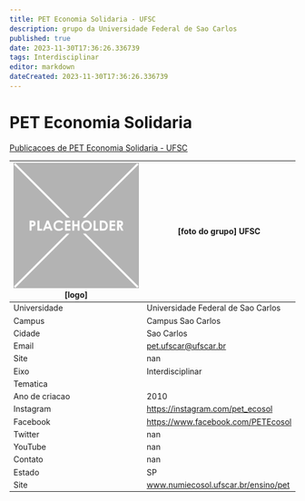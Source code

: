 ```yaml
---
title: PET Economia Solidaria - UFSC
description: grupo da Universidade Federal de Sao Carlos
published: true
date: 2023-11-30T17:36:26.336739
tags: Interdisciplinar
editor: markdown
dateCreated: 2023-11-30T17:36:26.336739
---
```


# PET Economia Solidaria

[Publicacoes de PET Economia Solidaria - UFSC](/atividade/277PETEconomiaSolidariaUFSC/feed.md)

| ![placeholder.png](/placeholder.png) [logo] | [foto do grupo] UFSC         |
| ------------------------------------------- | ------------------------------------------------- |
| Universidade                                | Universidade Federal de Sao Carlos      |
| Campus                                      | Campus Sao Carlos            |
| Cidade                                      | Sao Carlos             |
| Email                                       | pet.ufscar@ufscar.br             |
| Site                                        | nan              |
| Eixo                                        | Interdisciplinar              |
| Tematica                                    |           |
| Ano de criacao                              | 2010        |
| Instagram                                   | https://instagram.com/pet_ecosol         |
| Facebook                                    | https://www.facebook.com/PETEcosol          |
| Twitter                                     | nan           |
| YouTube                                     | nan           |
| Contato                                     | nan         |
| Estado                                      |  SP            |
| Site                                        | www.numiecosol.ufscar.br/ensino/pet |
